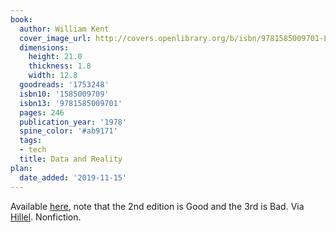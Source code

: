 ```yaml
---
book:
  author: William Kent
  cover_image_url: http://covers.openlibrary.org/b/isbn/9781585009701-L.jpg
  dimensions:
    height: 21.0
    thickness: 1.8
    width: 12.8
  goodreads: '1753248'
  isbn10: '1585009709'
  isbn13: '9781585009701'
  pages: 246
  publication_year: '1978'
  spine_color: '#ab9171'
  tags:
  - tech
  title: Data and Reality
plan:
  date_added: '2019-11-15'
---
```


Available [here](https://github.com/jhulick/bookstuff/blob/master/Data%20and%20Reality.pdf), note that the 2nd edition
is Good and the 3rd is Bad. Via [Hillel](https://twitter.com/hillelogram/status/1111068458261856256). Nonfiction.
